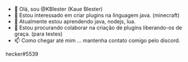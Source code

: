 - 👋 Olá, sou @KBlester (Kaue Blester)
- 👀 Estou interessado em criar plugins na linguagem java. (minecraft)
- 🌱 Atualmente estou aprendendo java, nodejs, lua.
- 💞️ Estou procurando colaborar na criação de plugins liberando-os de graça. (para testes)
- 📫 Como chegar até mim ... mantenha contato comigo pelo discord.

<!---
Sempre que necessitar de suporte, me chame na dm do discord, estarei disponível para novas ideias e/ou ajudas.
--->
hecker#5539

